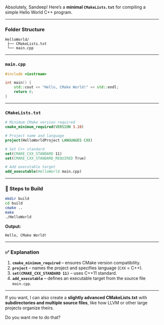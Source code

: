 Absolutely, Sandeep! Here’s a **minimal `CMakeLists.txt`** for compiling a simple Hello World C++ program.

---

### Folder Structure

```
HelloWorld/
 ├── CMakeLists.txt
 └── main.cpp
```

---

### `main.cpp`

```cpp
#include <iostream>

int main() {
    std::cout << "Hello, CMake World!" << std::endl;
    return 0;
}
```

---

### `CMakeLists.txt`

```cmake
# Minimum CMake version required
cmake_minimum_required(VERSION 3.10)

# Project name and language
project(HelloWorldProject LANGUAGES CXX)

# Set C++ standard
set(CMAKE_CXX_STANDARD 11)
set(CMAKE_CXX_STANDARD_REQUIRED True)

# Add executable target
add_executable(HelloWorld main.cpp)
```

---

### 🔹 Steps to Build

```bash
mkdir build
cd build
cmake ..
make
./HelloWorld
```

**Output:**

```
Hello, CMake World!
```

---

### ✅ Explanation

1. **`cmake_minimum_required`** – ensures CMake version compatibility.
2. **`project`** – names the project and specifies language (`CXX` = C++).
3. **`set(CMAKE_CXX_STANDARD 11)`** – uses C++11 standard.
4. **`add_executable`** – defines an executable target from the source file `main.cpp`.

---

If you want, I can also create a **slightly advanced CMakeLists.txt** with **subdirectories and multiple source files**, like how LLVM or other large projects organize theirs.

Do you want me to do that?
